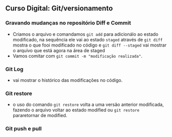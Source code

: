 ## Curso Digital: Git/versionamento

### Gravando mudanças no repositório Diff e Commit

- Criamos o arquivo e comandamos `git add` para adicionálo ao estado modificado, na sequência ele vai ao estado `staged` através de `git diff` mostra o que fooi modificado no código e `git diff --staged` vai mostrar o arquivo que está agora na área de staged
- Vamos comitar com `git commit -m "modificação realizada"`.

### Git Log
- vai mostrar o histórico das modificações no código.

### Git restore
- o uso do comando `git restore` volta a uma versão anterior modificada, fazendo o arquivo voltar ao estado modified ou `git restore` pararetornar de modified.

### Git push e pull

